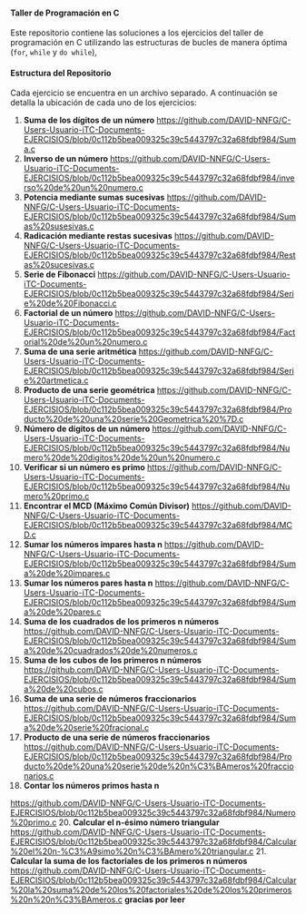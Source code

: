#### Taller de Programación en C

Este repositorio contiene las soluciones a los ejercicios del taller de programación en C utilizando las estructuras de bucles de manera óptima (`for`, `while` y `do while`),

#### Estructura del Repositorio

Cada ejercicio se encuentra en un archivo separado. A continuación se detalla la ubicación de cada uno de los ejercicios:

1. **Suma de los dígitos de un número**
https://github.com/DAVID-NNFG/C-Users-Usuario-iTC-Documents-EJERCISIOS/blob/0c112b5bea009325c39c5443797c32a68fdbf984/Suma.c
2. **Inverso de un número**
https://github.com/DAVID-NNFG/C-Users-Usuario-iTC-Documents-EJERCISIOS/blob/0c112b5bea009325c39c5443797c32a68fdbf984/inverso%20de%20un%20numero.c
3. **Potencia mediante sumas sucesivas**
https://github.com/DAVID-NNFG/C-Users-Usuario-iTC-Documents-EJERCISIOS/blob/0c112b5bea009325c39c5443797c32a68fdbf984/Sumas%20susesivas.c
4. **Radicación mediante restas sucesivas**
https://github.com/DAVID-NNFG/C-Users-Usuario-iTC-Documents-EJERCISIOS/blob/0c112b5bea009325c39c5443797c32a68fdbf984/Restas%20sucesivas.c
5. **Serie de Fibonacci**
https://github.com/DAVID-NNFG/C-Users-Usuario-iTC-Documents-EJERCISIOS/blob/0c112b5bea009325c39c5443797c32a68fdbf984/Serie%20de%20Fibonacci.c
6. **Factorial de un número**
https://github.com/DAVID-NNFG/C-Users-Usuario-iTC-Documents-EJERCISIOS/blob/0c112b5bea009325c39c5443797c32a68fdbf984/Factorial%20de%20un%20numero.c
7. **Suma de una serie aritmética**
https://github.com/DAVID-NNFG/C-Users-Usuario-iTC-Documents-EJERCISIOS/blob/0c112b5bea009325c39c5443797c32a68fdbf984/Serie%20artmetica.c
8. **Producto de una serie geométrica**
https://github.com/DAVID-NNFG/C-Users-Usuario-iTC-Documents-EJERCISIOS/blob/0c112b5bea009325c39c5443797c32a68fdbf984/Producto%20de%20una%20serie%20Geometrica%20%7D.c
9. **Número de dígitos de un número**
https://github.com/DAVID-NNFG/C-Users-Usuario-iTC-Documents-EJERCISIOS/blob/0c112b5bea009325c39c5443797c32a68fdbf984/Numero%20de%20digitos%20de%20un%20numero.c
10. **Verificar si un número es primo**
https://github.com/DAVID-NNFG/C-Users-Usuario-iTC-Documents-EJERCISIOS/blob/0c112b5bea009325c39c5443797c32a68fdbf984/Numero%20primo.c
11. **Encontrar el MCD (Máximo Común Divisor)**
https://github.com/DAVID-NNFG/C-Users-Usuario-iTC-Documents-EJERCISIOS/blob/0c112b5bea009325c39c5443797c32a68fdbf984/MCD.c
12. **Sumar los números impares hasta n**
https://github.com/DAVID-NNFG/C-Users-Usuario-iTC-Documents-EJERCISIOS/blob/0c112b5bea009325c39c5443797c32a68fdbf984/Suma%20de%20impares.c
13. **Sumar los números pares hasta n**
https://github.com/DAVID-NNFG/C-Users-Usuario-iTC-Documents-EJERCISIOS/blob/0c112b5bea009325c39c5443797c32a68fdbf984/Suma%20de%20pares.c
14. **Suma de los cuadrados de los primeros n números**
https://github.com/DAVID-NNFG/C-Users-Usuario-iTC-Documents-EJERCISIOS/blob/0c112b5bea009325c39c5443797c32a68fdbf984/Suma%20de%20cuadrados%20de%20numeros.c
15. **Suma de los cubos de los primeros n números**
https://github.com/DAVID-NNFG/C-Users-Usuario-iTC-Documents-EJERCISIOS/blob/0c112b5bea009325c39c5443797c32a68fdbf984/Suma%20de%20cubos.c
16. **Suma de una serie de números fraccionarios**
https://github.com/DAVID-NNFG/C-Users-Usuario-iTC-Documents-EJERCISIOS/blob/0c112b5bea009325c39c5443797c32a68fdbf984/Suma%20de%20serie%20fracional.c
17. **Producto de una serie de números fraccionarios**
https://github.com/DAVID-NNFG/C-Users-Usuario-iTC-Documents-EJERCISIOS/blob/0c112b5bea009325c39c5443797c32a68fdbf984/Producto%20de%20una%20serie%20de%20n%C3%BAmeros%20fraccionarios.c
18. **Contar los números primos hasta n**


https://github.com/DAVID-NNFG/C-Users-Usuario-iTC-Documents-EJERCISIOS/blob/0c112b5bea009325c39c5443797c32a68fdbf984/Numero%20primo.c
20. **Calcular el n-ésimo número triangular**
https://github.com/DAVID-NNFG/C-Users-Usuario-iTC-Documents-EJERCISIOS/blob/0c112b5bea009325c39c5443797c32a68fdbf984/Calcular%20el%20n-%C3%A9simo%20n%C3%BAmero%20triangular.c
21. **Calcular la suma de los factoriales de los primeros n números**
https://github.com/DAVID-NNFG/C-Users-Usuario-iTC-Documents-EJERCISIOS/blob/0c112b5bea009325c39c5443797c32a68fdbf984/Calcular%20la%20suma%20de%20los%20factoriales%20de%20los%20primeros%20n%20n%C3%BAmeros.c
**gracias por leer** 
